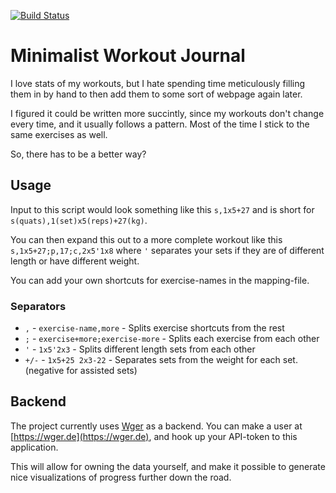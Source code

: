 [![Build Status](https://travis-ci.org/NegatioN/Minimalist-Workout-Journal.svg)](https://travis-ci.org/NegatioN/Minimalist-Workout-Journal)
# Minimalist Workout Journal
I love stats of my workouts, but I hate spending time meticulously
filling them in by hand to then add them to some sort of webpage again later.

I figured it could be written more succintly, since my workouts don't change every time, and it usually follows a pattern.
Most of the time I stick to the same exercises as well.

So, there has to be a better way?

## Usage

Input to this script would look something like this `s,1x5+27` and is short for `s(quats),1(set)x5(reps)+27(kg)`.

You can then expand this out to a more complete workout like this `s,1x5+27;p,17;c,2x5'1x8` where `'` separates
your sets if they are of different length or have different weight.

You can add your own shortcuts for exercise-names in the mapping-file.

### Separators
* `,` - `exercise-name,more` - Splits exercise shortcuts from the rest
* `;` - `exercise+more;exercise-more` - Splits each exercise from each other
* `'` - `1x5'2x3` - Splits different length sets from each other
* `+/-` - `1x5+25 2x3-22` - Separates sets from the weight for each set. (negative for assisted sets)


## Backend
The project currently uses [Wger](https://github.com/wger-project/wger) as a backend. You can make a user at 
[https://wger.de](https://wger.de), and hook up your API-token to this application.

This will allow for owning the data yourself, and make it possible to generate nice visualizations of progress further
down the road.
